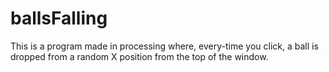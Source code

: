 # ballsFalling
This is a program made in processing where, every-time you click, a ball is dropped from a random X position from the top of the window.
